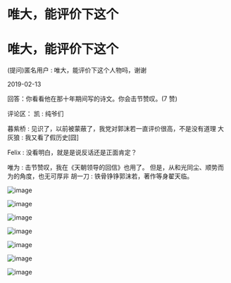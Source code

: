 # 唯大，能评价下这个

# 唯大，能评价下这个

(提问)匿名用户 : 唯大，能评价下这个人物吗，谢谢

2019-02-13

回答：你看看他在那十年期间写的诗文。你会击节赞叹。(7 赞)

评论区： 凯 : 纯爷们

暮紫桥 : 见识了，以前被蒙蔽了，我党对郭沫若一直评价很高，不是没有道理 大灰狼 : 我又看了假历史[囧]

Felix : 没看明白，就是是说反话还是正面肯定？

唯为 : 击节赞叹，我在《天朝领导的回信》也用了。 但是，从和光同尘、顺势而为的角度，也无可厚非 胡一刀 : 铁骨铮铮郭沫若，著作等身翟天临。

![image](img/Image_0241.png)

![image](img/Image_0251.png)

![image](img/Image_0261.png)

![image](img/Image_0271.png)

![image](img/Image_0281.png)

![image](img/Image_0291.png)

![image](img/Image_0301.png)